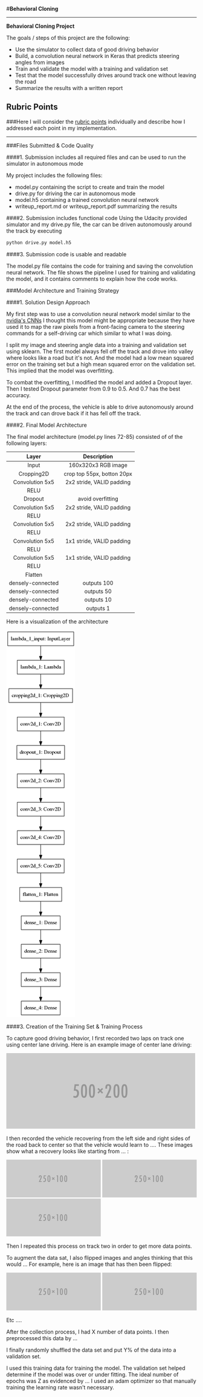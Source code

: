 #**Behavioral Cloning** 


---

**Behavioral Cloning Project**

The goals / steps of this project are the following:
* Use the simulator to collect data of good driving behavior
* Build, a convolution neural network in Keras that predicts steering angles from images
* Train and validate the model with a training and validation set
* Test that the model successfully drives around track one without leaving the road
* Summarize the results with a written report


[//]: # (Image References)

[image1]: ./report/model.png "Model Visualization"
[image2]: ./examples/placeholder.png "Grayscaling"
[image3]: ./examples/placeholder_small.png "Recovery Image"
[image4]: ./examples/placeholder_small.png "Recovery Image"
[image5]: ./examples/placeholder_small.png "Recovery Image"
[image6]: ./examples/placeholder_small.png "Normal Image"
[image7]: ./examples/placeholder_small.png "Flipped Image"

## Rubric Points
###Here I will consider the [rubric points](https://review.udacity.com/#!/rubrics/432/view) individually and describe how I addressed each point in my implementation.  

---
###Files Submitted & Code Quality

####1. Submission includes all required files and can be used to run the simulator in autonomous mode

My project includes the following files:
* model.py containing the script to create and train the model
* drive.py for driving the car in autonomous mode
* model.h5 containing a trained convolution neural network 
* writeup_report.md or writeup_report.pdf summarizing the results

####2. Submission includes functional code
Using the Udacity provided simulator and my drive.py file, the car can be driven autonomously around the track by executing 
```sh
python drive.py model.h5
```

####3. Submission code is usable and readable

The model.py file contains the code for training and saving the convolution neural network. The file shows the pipeline I used for training and validating the model, and it contains comments to explain how the code works.

###Model Architecture and Training Strategy

####1. Solution Design Approach

My first step was to use a convolution neural network model similar to the [nvidia's CNNs](https://devblogs.nvidia.com/parallelforall/deep-learning-self-driving-cars/) I thought this model might be appropriate because they have used it to map the raw pixels from a front-facing camera to the steering commands for a self-driving car which similar to what I was doing.

I split my image and steering angle data into a training and validation set using sklearn. The first model always fell off the track and drove into valley where looks like a road but it's not. And the model had a low mean squared error on the training set but a high mean squared error on the validation set. This implied that the model was overfitting. 

To combat the overfitting, I modified the model and added a Dropout layer. Then I tested Dropout parameter from 0.9 to 0.5. And 0.7 has the best accuracy.

At the end of the process, the vehicle is able to drive autonomously around the track and can drove back if it has fell off the track.

####2. Final Model Architecture

The final model architecture (model.py lines 72-85) consisted of of the following layers:

| Layer         		|     Description	        					| 
|:---------------------:|:---------------------------------------------:| 
| Input         		| 160x320x3 RGB image   						|
| Cropping2D            | crop top 55px, botton 20px                    |
| Convolution 5x5     	| 2x2 stride, VALID padding                  	|
| RELU					|												|
| Dropout               | avoid overfitting                             |
| Convolution 5x5     	| 2x2 stride, VALID padding                  	|
| RELU					|												|
| Convolution 5x5     	| 2x2 stride, VALID padding                  	|
| RELU					|												|
| Convolution 5x5     	| 1x1 stride, VALID padding                  	|
| RELU					|												|
| Convolution 5x5     	| 1x1 stride, VALID padding                  	|
| RELU					|												|
| Flatten               |                                               |
| densely-connected     | outputs 100 		        					|
| densely-connected  	| outputs 50									|
| densely-connected  	| outputs 10		        					|
| densely-connected  	| outputs 1 									|

Here is a visualization of the architecture

![alt text][image1]

####3. Creation of the Training Set & Training Process

To capture good driving behavior, I first recorded two laps on track one using center lane driving. Here is an example image of center lane driving:

![alt text][image2]

I then recorded the vehicle recovering from the left side and right sides of the road back to center so that the vehicle would learn to .... These images show what a recovery looks like starting from ... :

![alt text][image3]
![alt text][image4]
![alt text][image5]

Then I repeated this process on track two in order to get more data points.

To augment the data sat, I also flipped images and angles thinking that this would ... For example, here is an image that has then been flipped:

![alt text][image6]
![alt text][image7]

Etc ....

After the collection process, I had X number of data points. I then preprocessed this data by ...


I finally randomly shuffled the data set and put Y% of the data into a validation set. 

I used this training data for training the model. The validation set helped determine if the model was over or under fitting. The ideal number of epochs was Z as evidenced by ... I used an adam optimizer so that manually training the learning rate wasn't necessary.
